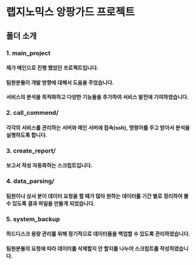 # 랩지노믹스 앙팡가드 프로젝트

## 폴더 소개
### 1. main_project
   #### 제가 메인으로 진행 했었던 프로젝트입니다.
   #### 팀원분들이 개발 방향에 대해서 도움을 주었습니다.
   #### 서비스의 분석을 최적화하고 다양한 기능들을 추가하여 서비스 발전에 기여하였습니다.
   
### 2. call_commend/
   #### 각각의 서비스를 관리하는 서버와 메인 서버에 접속(ssh), 명령어를 주고 받아서 분석을 실행하도록 합니다.
   
### 3. create_report/
   #### 보고서 작성 자동화하는 스크립트입니다.

### 4. data_parsing/
   #### 팀원이나 상사 분이 데이터 요청을 할 때가 많아 원하는 데이터를 기간 별로 정리하여 볼 수 있도록 결과 파일을 만들게 되었습니다.

### 5. system_backup
   #### 하드디스크 용량 관리를 위해 정기적으로 데이터들을 백업할 수 있도록 관리하였습니다.
   #### 팀원분들의 요청에 따라 데이터를 삭제할지 안 할지를 나누어 스크립트를 작성하였습니다.
